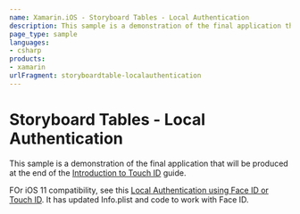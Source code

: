 ```yaml
---
name: Xamarin.iOS - Storyboard Tables - Local Authentication
description: This sample is a demonstration of the final application that will be produced at the end of the Introduction to Touch ID guide. FOr iOS 11...
page_type: sample
languages:
- csharp
products:
- xamarin
urlFragment: storyboardtable-localauthentication
---
```

# Storyboard Tables - Local Authentication

This sample is a demonstration of the final application that will be produced at the end of the [Introduction to Touch ID](developer.xamarin.com/guides/ios/platform_features/introduction_to_touchid/) guide.

FOr iOS 11 compatibility, see this [Local Authentication using Face ID or Touch ID](https://github.com/xamarin/ios-samples/tree/master/ios11/FaceIDSample). It has updated Info.plist and code to work with Face ID.
